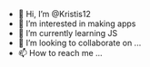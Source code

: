 - 👋 Hi, I’m @Kristis12
- 👀 I’m interested in making apps
- 🌱 I’m currently learning JS
- 💞️ I’m looking to collaborate on ...
- 📫 How to reach me ...

<!---
Kristis12/Kristis12 is a ✨ special ✨ repository because its `README.md` (this file) appears on your GitHub profile.
You can click the Preview link to take a look at your changes.
--->

